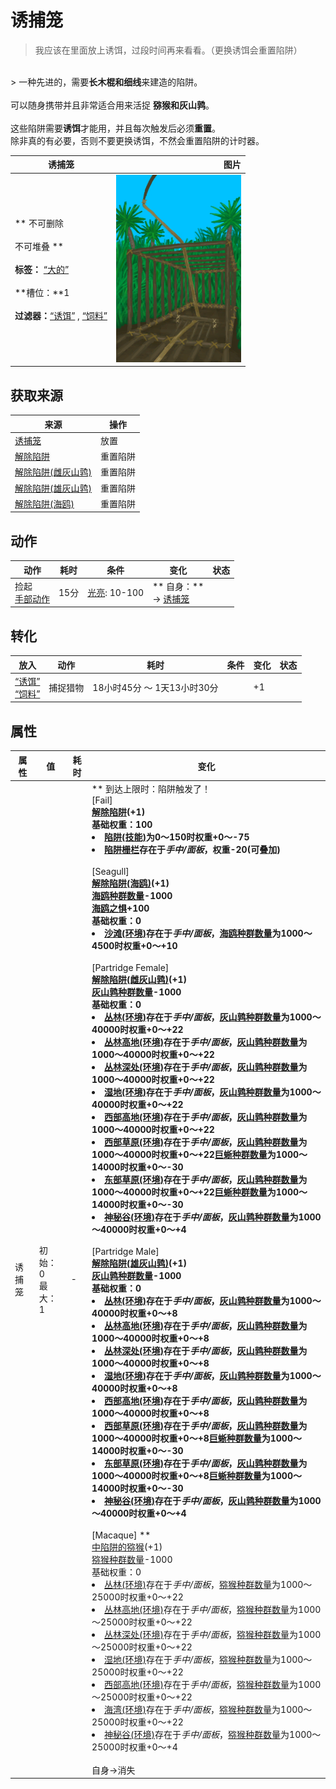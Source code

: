 # 诱捕笼  
> 我应该在里面放上诱饵，过段时间再来看看。（更换诱饵会重置陷阱）  
<br>  
> 一种先进的，需要<b>长木棍和细线</b>来建造的陷阱。<br><br>可以随身携带并且非常适合用来活捉 <b>猕猴和灰山鹑</b>。<br><br>这些陷阱需要<b>诱饵</b>才能用，并且每次触发后必须<b>重置</b>。<br>除非真的有必要，否则不要更换诱饵，不然会重置陷阱的计时器。  
  
  诱捕笼  |   图片   
 ----  |  ----:   
 ** 不可删除 **<br><br>** 不可堆叠 **<br><br>**标签：**	[“大的”](tag_Large.md)<br><br>**槽位：**1<br><br>**过滤器：**[“诱饵”](tag_Bait.md) , [“饲料”](tag_Feed.md)  |  <img decoding="async" src="Sprite/CagePlacedTrap.png" href="a.md" style="max-width:300px;max-height:300px;">   
  
## 获取来源  
来源  |  操作  
----  |  ----  
[诱捕笼](CageTrap.md)  |  放置  
[解除陷阱](CageTrapPlacedTriggered.md)  |  重置陷阱  
[解除陷阱(雌灰山鹑)](CageTrapPlacedTriggeredPartridgeFemale.md)  |  重置陷阱  
[解除陷阱(雄灰山鹑)](CageTrapPlacedTriggeredPartridgeMale.md)  |  重置陷阱  
[解除陷阱(海鸥)](CageTrapPlacedTriggeredSeagull.md)  |  重置陷阱  
## 动作  
动作  |  耗时  |  条件  |  变化  |  状态  
----  |  ----  |  ----  |  ----  |  ----  
捡起<br>[手部动作](HandAction.md)  |  15分  |  [光亮](Light.md): 10-100  |  ** 自身：**<br>→ [诱捕笼](CageTrap.md)  |    
## 转化  
放入  |  动作  |  耗时  |  条件  |  变化  |  状态  
----  |  ----  |  ----  |  ----  |  ----  |  ----  
[“诱饵”](tag_Bait.md)<br>[“饲料”](tag_Feed.md)  |  捕捉猎物  |  18小时45分 ～ 1天13小时30分  |    |    +1  |    
## 属性   
属性  |  值  |  耗时  |  变化  
----  |  ----  |  ----  |  ----  
诱捕笼  |  初始：0<br>最大：1  |  -  |  ** 到达上限时：陷阱触发了！ **<br>** [Fail] **<br>  [解除陷阱](CageTrapPlacedTriggered.md)(+1)<br>基础权重：100<li>[陷阱(技能)](Skill_Trapping.md)为0～150时权重+0～-75</li><li>[陷阱栅栏](Imp_TrappingFences.md)存在于*手中/面板*，权重-20(可叠加)</li><br>** [Seagull] **<br>  [解除陷阱(海鸥)](CageTrapPlacedTriggeredSeagull.md)(+1)<br>[海鸥种群数量](Pop_Seagull.md)-1000<br>[海鸥之惧](SeagullFear.md)+100<br>基础权重：0<li>[沙滩(环境)](Env_Beach.md)存在于*手中/面板*，[海鸥种群数量](Pop_Seagull.md)为1000～4500时权重+0～+10</li><br>** [Partridge Female] **<br>  [解除陷阱(雌灰山鹑)](CageTrapPlacedTriggeredPartridgeFemale.md)(+1)<br>[灰山鹑种群数量](Pop_Partridge.md)-1000<br>基础权重：0<li>[丛林(环境)](Env_Jungle.md)存在于*手中/面板*，[灰山鹑种群数量](Pop_Partridge.md)为1000～40000时权重+0～+22</li><li>[丛林高地(环境)](Env_JungleHighlands.md)存在于*手中/面板*，[灰山鹑种群数量](Pop_Partridge.md)为1000～40000时权重+0～+22</li><li>[丛林深处(环境)](Env_DeepJungle.md)存在于*手中/面板*，[灰山鹑种群数量](Pop_Partridge.md)为1000～40000时权重+0～+22</li><li>[湿地(环境)](Env_Wetlands.md)存在于*手中/面板*，[灰山鹑种群数量](Pop_Partridge.md)为1000～40000时权重+0～+22</li><li>[西部高地(环境)](Env_HighlandsWestern.md)存在于*手中/面板*，[灰山鹑种群数量](Pop_Partridge.md)为1000～40000时权重+0～+22</li><li>[西部草原(环境)](Env_GrasslandsW.md)存在于*手中/面板*，[灰山鹑种群数量](Pop_Partridge.md)为1000～40000时权重+0～+22[巨蜥种群数量](Pop_Monitor.md)为1000～14000时权重+0～-30</li><li>[东部草原(环境)](Env_GrasslandsE.md)存在于*手中/面板*，[灰山鹑种群数量](Pop_Partridge.md)为1000～40000时权重+0～+22[巨蜥种群数量](Pop_Monitor.md)为1000～14000时权重+0～-30</li><li>[神秘谷(环境)](Env_SecretValley.md)存在于*手中/面板*，[灰山鹑种群数量](Pop_Partridge.md)为1000～40000时权重+0～+4</li><br>** [Partridge Male] **<br>  [解除陷阱(雄灰山鹑)](CageTrapPlacedTriggeredPartridgeMale.md)(+1)<br>[灰山鹑种群数量](Pop_Partridge.md)-1000<br>基础权重：0<li>[丛林(环境)](Env_Jungle.md)存在于*手中/面板*，[灰山鹑种群数量](Pop_Partridge.md)为1000～40000时权重+0～+8</li><li>[丛林高地(环境)](Env_JungleHighlands.md)存在于*手中/面板*，[灰山鹑种群数量](Pop_Partridge.md)为1000～40000时权重+0～+8</li><li>[丛林深处(环境)](Env_DeepJungle.md)存在于*手中/面板*，[灰山鹑种群数量](Pop_Partridge.md)为1000～40000时权重+0～+8</li><li>[湿地(环境)](Env_Wetlands.md)存在于*手中/面板*，[灰山鹑种群数量](Pop_Partridge.md)为1000～40000时权重+0～+8</li><li>[西部高地(环境)](Env_HighlandsWestern.md)存在于*手中/面板*，[灰山鹑种群数量](Pop_Partridge.md)为1000～40000时权重+0～+8</li><li>[西部草原(环境)](Env_GrasslandsW.md)存在于*手中/面板*，[灰山鹑种群数量](Pop_Partridge.md)为1000～40000时权重+0～+8[巨蜥种群数量](Pop_Monitor.md)为1000～14000时权重+0～-30</li><li>[东部草原(环境)](Env_GrasslandsE.md)存在于*手中/面板*，[灰山鹑种群数量](Pop_Partridge.md)为1000～40000时权重+0～+8[巨蜥种群数量](Pop_Monitor.md)为1000～14000时权重+0～-30</li><li>[神秘谷(环境)](Env_SecretValley.md)存在于*手中/面板*，[灰山鹑种群数量](Pop_Partridge.md)为1000～40000时权重+0～+4</li><br>** [Macaque] **<br>  [中陷阱的猕猴](CageTrapMacaque.md)(+1)<br>[猕猴种群数量](Pop_Macaque.md)-1000<br>基础权重：0<li>[丛林(环境)](Env_Jungle.md)存在于*手中/面板*，[猕猴种群数量](Pop_Macaque.md)为1000～25000时权重+0～+22</li><li>[丛林高地(环境)](Env_JungleHighlands.md)存在于*手中/面板*，[猕猴种群数量](Pop_Macaque.md)为1000～25000时权重+0～+22</li><li>[丛林深处(环境)](Env_DeepJungle.md)存在于*手中/面板*，[猕猴种群数量](Pop_Macaque.md)为1000～25000时权重+0～+22</li><li>[湿地(环境)](Env_Wetlands.md)存在于*手中/面板*，[猕猴种群数量](Pop_Macaque.md)为1000～25000时权重+0～+22</li><li>[西部高地(环境)](Env_HighlandsWestern.md)存在于*手中/面板*，[猕猴种群数量](Pop_Macaque.md)为1000～25000时权重+0～+22</li><li>[海湾(环境)](Env_Bay.md)存在于*手中/面板*，[猕猴种群数量](Pop_Macaque.md)为1000～25000时权重+0～+22</li><li>[神秘谷(环境)](Env_SecretValley.md)存在于*手中/面板*，[猕猴种群数量](Pop_Macaque.md)为1000～25000时权重+0～+4</li><br>自身→消失  


<script>document.title="诱捕笼 - 卡牌生存百科 Card Survival Wiki";</script>